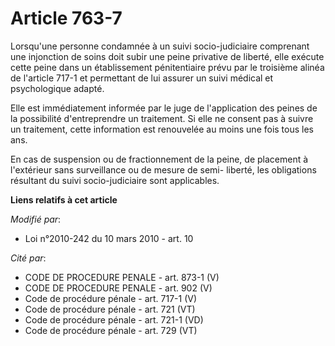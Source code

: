 # Article 763-7

Lorsqu'une personne condamnée à un suivi socio-judiciaire comprenant une injonction de soins doit subir une peine privative
de liberté, elle exécute cette peine dans un établissement pénitentiaire prévu par le troisième alinéa de l'article 717-1 et
permettant de lui assurer un suivi médical et psychologique adapté. 

Elle est immédiatement informée par le juge de l'application des peines de la possibilité d'entreprendre un traitement. Si
elle ne consent pas à suivre un traitement, cette information est renouvelée au moins une fois tous les ans. 

En cas de suspension ou de fractionnement de la peine, de placement à l'extérieur sans surveillance ou de mesure de semi-
liberté, les obligations résultant du suivi socio-judiciaire sont applicables.

**Liens relatifs à cet article**

_Modifié par_:

  - Loi n°2010-242 du 10 mars 2010 - art. 10

_Cité par_:

  - CODE DE PROCEDURE PENALE - art. 873-1 (V)
  - CODE DE PROCEDURE PENALE - art. 902 (V)
  - Code de procédure pénale - art. 717-1 (V)
  - Code de procédure pénale - art. 721 (VT)
  - Code de procédure pénale - art. 721-1 (VD)
  - Code de procédure pénale - art. 729 (VT)
